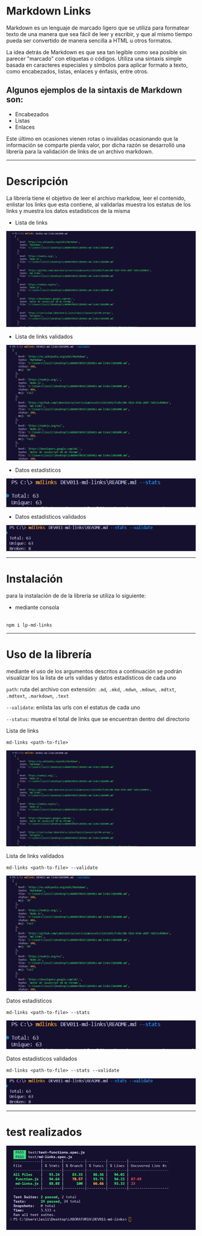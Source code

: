 # Markdown Links
Markdown es un lenguaje de marcado ligero que se utiliza para formatear texto de una manera que sea fácil de leer y escribir, y que al mismo tiempo pueda ser convertido de manera sencilla a HTML u otros formatos.

La idea detrás de Markdown es que sea tan legible como sea posible sin parecer "marcado" con etiquetas o códigos. Utiliza una sintaxis simple basada en caracteres especiales y símbolos para aplicar formato a texto, como encabezados, listas, enlaces y énfasis, entre otros.

## Algunos ejemplos de la sintaxis de Markdown son:

* Encabezados
* Listas
* Enlaces

Este último en ocasiones vienen rotas o invalidas ocasionando que la información se comparte pierda valor, por dicha razón se desarrolló una librería para  la validación de links de un archivo markdown.

***

# Descripción

La librería tiene el objetivo de leer el archivo markdow, leer el contenido, enlistar los links que esta contiene, al validarlas muestra los estatus de los links y muestra los datos estadísticos de la misma 

* Lista de links

![md-links](images/Captura.PNG)

* Lista de links validados

![md-links](images/Captura1.PNG)

* Datos estadísticos 

![md-links](images/Captura2.PNG)

* Datos estadísticos validados

![md-links](images/Captura3.PNG)


***
# Instalación

para la instalación de de la librería se utiliza lo siguiente:

* mediante consola

```shell

npm i lp-md-links
```

*** 
# Uso de la librería 

mediante el uso de los argumentos descritos a continuación se podrán visualizar los la lista de urls validas y datos estadísticos de cada uno

`path`: ruta del archivo con extensión: `.md`, `.mkd`, `.mdwn`, `.mdown`, `.mdtxt`, `.mdtext`, `.markdown`, `.text`

`--validate`: enlista las urls con el estatus de cada uno

`--status`: muestra el total de links que se encuentran dentro del directorio

Lista de links

```shell
md-links <path-to-file>
```

![md-links](images/Captura.PNG)

Lista de links validados

```shell
md-links <path-to-file> --validate
```

![md-links](images/Captura1.PNG)

Datos estadísticos 

```shell
md-links <path-to-file> --stats
```

![md-links](images/Captura2.PNG)

Datos estadísticos validados

```shell
md-links <path-to-file> --stats --validate
```

![md-links](images/Captura3.PNG)


***
# test realizados

![md-links](images/Captura4.PNG)
